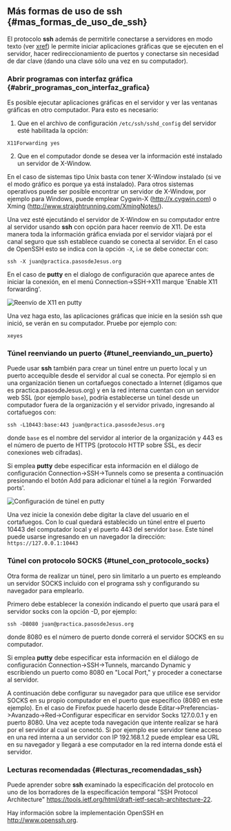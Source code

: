 ## Más formas de uso de ssh {#mas_formas_de_uso_de_ssh}

El protocolo **ssh** además de permitirle conectarse a servidores en modo 
texto (ver [xref](#conexion_con_ssh)) le permite iniciar aplicaciones gráficas 
que se ejecuten en el servidor, hacer redireccionamiento de puertos y 
conectarse sin necesidad de dar clave (dando una clave sólo una vez en su 
computador).

### Abrir programas con interfaz gráfica {#abrir_programas_con_interfaz_grafica}

Es posible ejecutar aplicaciones gráficas en el servidor y ver las ventanas 
gráficas en otro computador. Para esto es necesario:

1. Que en el archivo de configuración ```/etc/ssh/sshd_config``` del servidor 
	esté habilitada la opción:
```
X11Forwarding yes
```
		
2. Que en el computador donde se desea ver la información esté instalado un 
	servidor de X-Window.

En el caso de sistemas tipo Unix basta con tener X-Window instalado (si ve el 
modo gráfico es porque ya está instalado). Para otros sistemas operativos 
puede ser posible encontrar un servidor de X-Window, por ejemplo para Windows, 
puede emplear Cygwin-X (http://x.cygwin.com) o 
Xming (http://www.straightrunning.com/XmingNotes/).

Una vez esté ejecutándo el servidor de X-Window en su computador entre al 
servidor usando **ssh** con opción para hacer reenvío de X11. De esta manera 
toda la información gráfica enviada por el servidor viajará por el canal seguro 
que ssh establece cuando se conecta al servidor. En el caso de OpenSSH esto 
se indica con la opción ```-X```, i.e se debe conectar con:
```
ssh -X juan@practica.pasosdeJesus.org
```
		
En el caso de **putty** en el dialogo de configuración que aparece antes de 
iniciar la conexión, en el menú Connection->SSH->X11 marque 
'Enable X11 forwarding'.

![Reenvío de X11 en putty](img/putty-x11.png)

Una vez haga esto, las aplicaciones gráficas que inicie en la sesión ssh que 
inició, se verán en su computador. Pruebe por ejemplo con:

```
xeyes
```

### Túnel reenviando un puerto {#tunel_reenviando_un_puerto}

Puede usar **ssh** también para crear un túnel entre un puerto local y un 
puerto accequible desde el servidor al cual se conecta. Por ejemplo si en una 
organización tienen un cortafuegos conectado a Internet (digamos que es 
practica.pasosdeJesus.org) y en la red interna cuentan con un servidor web 
SSL (por ejemplo ```base```), podría establecerse un túnel desde un computador 
fuera de la organización y el servidor privado, ingresando al cortafuegos con:
```
ssh -L10443:base:443 juan@practica.pasosdeJesus.org
```
		
donde ```base``` es el nombre del servidor al interior de la organización y 
443 es el número de puerto de HTTPS (protocolo HTTP sobre SSL, es decir 
conexiones web cifradas).

Si emplea **putty** debe especificar esta información en el diálogo de 
configuración Connection->SSH->Tunnels como se presenta a continuación 
presionando el botón Add para adicionar el túnel a la región `Forwarded ports'.

![Configuración de túnel en putty](img/putty-tunnel.png)

Una vez inicie la conexión debe digitar la clave del usuario en el cortafuegos. 
Con lo cual quedará establecido un túnel entre el puerto 10443 del computador 
local y el puerto 443 del servidor ```base```. Este túnel puede usarse 
ingresando en un navegador la dirección: ```https://127.0.0.1:10443```

		
### Túnel con protocolo SOCKS {#tunel_con_protocolo_socks}

Otra forma de realizar un túnel, pero sin limitarlo a un puerto es empleando 
un servidor SOCKS incluido con el programa ssh y configurando su navegador 
para emplearlo.

Primero debe establecer la conexión indicando el puerto que usará para el 
servidor socks con la opción -D, por ejemplo:
```
ssh -D8080 juan@practica.pasosdeJesus.org
```
		
donde 8080 es el número de puerto donde correrá el servidor SOCKS en su 
computador.

Si emplea **putty** debe especificar esta información en el diálogo de 
configuración Connection->SSH->Tunnels, marcando Dynamic y escribiendo un 
puerto como 8080 en "Local Port," y proceder a conectarse al servidor.

A continuación debe configurar su navegador para que utilice ese servidor 
SOCKS en su propio computador en el puerto que específico 
(8080 en este ejemplo). En el caso de Firefox puede hacerlo desde 
Editar->Preferencias->Avanzado->Red->Configurar especificar en servidor 
Socks 127.0.0.1 y en puerto 8080. 
Una vez acepte toda navegación que intente realizar se hará por el servidor 
al cual se conectó. Si por ejemplo ese servidor tiene acceso en una red 
interna a un servidor con IP 192.168.1.2 puede emplear esa URL en su 
navegador y llegará a ese computador en la red interna donde está el servidor.

### Lecturas recomendadas {#lecturas_recomendadas_ssh}

Puede aprender sobre **ssh** examinado la especificación del protocolo en 
uno de los borradores de la especificación temporal 
"SSH Protocol Architecture" 
<https://tools.ietf.org/html/draft-ietf-secsh-architecture-22>.

Hay información sobre la implementación OpenSSH en <http://www.openssh.org>.

